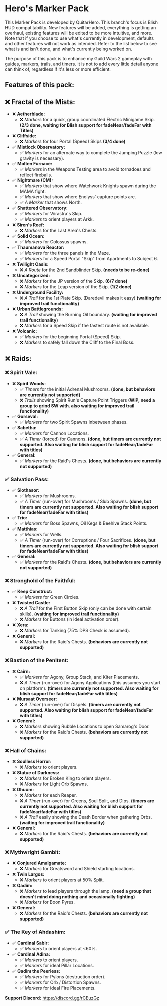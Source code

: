 # Hero's Marker Pack

This Marker Pack is developed by QuitarHero. This branch's focus is Blish HUD compatitability. New features will be added, everything is getting an overhaul, existing features will be edited to be more intuitive, and more. Note that if you choose to use what's currently in development, defaults and other features will not work as intended. Refer to the list below to see what is and isn't done, and what's currently being worked on.

The purpose of this pack is to enhance my Guild Wars 2 gameplay with guides, markers, trails, and timers. It is not to add every little detail anyone can think of, regardless if it's less or more efficient.

## Features of this pack:

## ❌ Fractal of the Mists:
- ❌ **Aetherblade:**
  - ❌ *Markers* for a quick, group coordinated Electric Minigame Skip. **(2/3 done, waiting for Blish support for fadeNear/fadeFar with Titles)**
- ❌ **Cliffside:**
  - ❌ *Markers* for four Portal (Speed) Skips **(3/4 done)**
- ✅ **Mistlock Observatory:**
  - ✅ *Markers* for an alternate way to complete the Jumping Puzzle (low gravity is necessary).
- ✅ **Molten Furnace:**
  - ✅ *Markers* in the Weapons Testing area to avoid tornadoes and reflect fireballs.
- ✅ **Nightmare (CM):**
  - ✅ *Markers* that show where Watchwork Knights spawn during the MAMA fight.
  - ✅ *Markers* that show where Enolyss' capture points are.
  - ✅ *A Marker* that shows North.
- ✅ **Shattered Observatory:**
  - ✅ *Markers* for Viirastra's Skip.
  - ✅ *Markers* to orient players at Arkk.
- ❌ **Siren's Reef:**
  - ❌ *Markers* for the Last Area's Chests.
- ✅ **Solid Ocean:**
  - ✅ *Markers* for Colossus spawns.
- ✅ **Thaumanova Reactor:**
  - ✅ *Markers* for the three panels in the Maze.
  - ✅ *Markers* for a Speed Portal "Skip" from Apartments to Subject 6.
- ❌ **Twilight Oasis:**
  - ❌ *A Route* for the 2nd Sandblinder Skip. **(needs to be re-done)**
- ❌ **Uncategorized:**
  - ❌ *Markers* for the JP version of the Skip. **(6/7 done)**
  - ❌ *Markers* for the Leap version of the Skip. **(1/2 done)**
- ❌ **Underground Facility:**
  - ❌ *A Trail* for the 1st Plate Skip. (Daredevil makes it easy) **(waiting for improved trail functionality)**
- ❌ **Urban Battlegrounds:**
  - ❌ *A Trail* showing the Burning Oil boundary. **(waiting for improved trail functionality)**
  - ❌ *Markers* for a Speed Skip if the fastest route is not available.
- ❌ **Volcanic:**
  - ✅ *Markers* for the beginning Portal (Speed) Skip.
  - ❌ *Markers* to safely fall down the Cliff to the Final Boss.

## ❌ Raids:
### ❌ Spirit Vale:
- ❌ **Spirit Woods:**
  - ✅ *Timers* for the initial Adrenal Mushrooms. **(done, but behaviors are currently not supported)**
  - ❌ *Trails* showing Spirit Run's Capture Point Triggers **(WIP, need a group to grind SW with. also waiting for improved trail functionality)**
- ✅ **Gorseval:**
  - ✅ *Markers* for two Spirit Spawns inbetween phases.
- ✅ **Sabetha:**
  - ✅ *Markers* for Cannon Locations.
  - ✅ *A Timer* (forced) for Cannons. **(done, but timers are currently not supported. Also waiting for blish support for fadeNear/fadeFar with titles)**
- ✅ **General:**
  - ✅ *Markers* for the Raid's Chests. **(done, but behaviors are currently not supported)**
### ✅ Salvation Pass:
- ✅ **Slothasor:**
  - ✅ *Markers* for Mushrooms.
  - ✅ *A Timer* (run-over) for Mushrooms / Slub Spawns. **(done, but timers are currently not supported. Also waiting for blish support for fadeNear/fadeFar with titles)**
- ✅ **Trio:**
  - ✅ *Markers* for Boss Spawns, Oil Kegs & Beehive Stack Points.
- ✅ **Matthias:**
  - ✅ *Markers* for Wells.
  - ✅ *A Timer* (run-over) for Corruptions / Four Sacrifices. **(done, but timers are currently not supported. Also waiting for blish support for fadeNear/fadeFar with titles)**
- ✅ **General:**
  - ✅ *Markers* for the Raid's Chests. **(done, but behaviors are currently not supported)**
### ❌ Stronghold of the Faithful:
- ✅ **Keep Construct:**
  - ✅ *Markers* for Green Circles.
- ❌ **Twisted Castle:**
  - ❌ *A Trail* for the First Button Skip (only can be done with certain skills). **(waiting for improved trail functionality)**
  - ❌ *Markers* for Buttons (in ideal activation order).
- ❌ **Xera:**
  - ❌ *Markers* for Tanking (75% DPS Check is assumed).
- ❌ **General:**
  - ❌ *Markers* for the Raid's Chests. **(behaviors are currently not supported)**
### ❌ Bastion of the Penitent:
- ❌ **Cairn:**
  - ✅ *Markers* for Agony, Group Stack, and Kiter Placements.
  - ❌ *A Timer* (run-over) for Agony Applications (this assumes you start on platform). **(timers are currently not supported. Also waiting for blish support for fadeNear/fadeFar with titles)**
- ❌ **Mursaat Overseer:**
  - ❌ *A Timer* (run-over) for Dispels. **(timers are currently not supported. Also waiting for blish support for fadeNear/fadeFar with titles)**
- ❌ **General:**
  - ❌ *Markers* showing Rubble Locations to open Samarog's Door.
  - ❌ *Markers* for the Raid's Chests. **(behaviors are currently not supported)**
### ❌ Hall of Chains:
- ❌ **Soulless Horror:**
  - ❌ *Markers* to orient players.
- ❌ **Statue of Darkness:**
  - ❌ *Markers* for Broken King to orient players.
  - ❌ *Markers* for Light Orb Spawns.
- ❌ **Dhuum:**
  - ❌ *Markers* for each Reaper.
  - ❌ *A Timer* (run-over) for Greens, Soul Split, and Dips. **(timers are currently not supported. Also waiting for blish support for fadeNear/fadeFar with titles)**
  - ❌ *A Trail* easily showing the Death Border when gathering Orbs. **(waiting for improved trail functionality)**
- ❌ **General:**
  - ❌ *Markers* for the Raid's Chests. **(behaviors are currently not supported)**
### ❌ Mythwright Gambit:
- ❌ **Conjured Amalgamate:**
  - ❌ *Markers* for Greatsword and Shield starting locations.
- ❌ **Twin Largos:**
  - ❌ *Markers* to orient players at 50% Split.
- ❌ **Qadim:**
  - ❌ *Markers* to lead players through the lamp. **(need a group that doesn't mind doing nothing and occasionally fighting)**
  - ❌ *Markers* for Boon Pyres.
- ❌ **General:**
  - ❌ *Markers* for the Raid's Chests. **(behaviors are currently not supported)**
### ✅ The Key of Ahdashim:
- ✅ **Cardinal Sabir:**
  - ✅ *Markers* to orient players at <60%.
- ✅ **Cardinal Adina:**
  - ✅ *Markers* to orient players.
  - ✅ *Markers* for ideal Pillar Locations.
- ✅ **Qadim the Peerless:**
  - ✅ *Markers* for Pylons (destruction order).
  - ✅ *Markers* for Orb / Distortion Spawns.
  - ✅ *Markers* for ideal Fire Placements.

**Support Discord:** https://discord.gg/rCEuzGz
